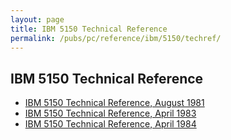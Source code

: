 ```yaml
---
layout: page
title: IBM 5150 Technical Reference
permalink: /pubs/pc/reference/ibm/5150/techref/
---
```


IBM 5150 Technical Reference
----------------------------

* [IBM 5150 Technical Reference, August 1981](1981-08/)
* [IBM 5150 Technical Reference, April 1983](1983-04/)
* [IBM 5150 Technical Reference, April 1984](1984-04/)
